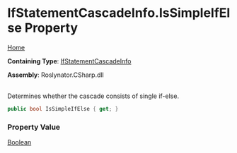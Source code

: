 # IfStatementCascadeInfo\.IsSimpleIfElse Property

[Home](../../../../README.md)

**Containing Type**: [IfStatementCascadeInfo](../README.md)

**Assembly**: Roslynator\.CSharp\.dll

\
Determines whether the cascade consists of single if\-else\.

```csharp
public bool IsSimpleIfElse { get; }
```

### Property Value

[Boolean](https://docs.microsoft.com/en-us/dotnet/api/system.boolean)

